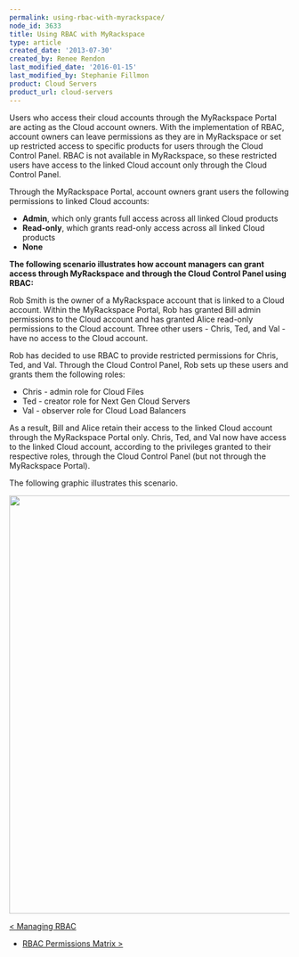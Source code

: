 ```yaml
---
permalink: using-rbac-with-myrackspace/
node_id: 3633
title: Using RBAC with MyRackspace
type: article
created_date: '2013-07-30'
created_by: Renee Rendon
last_modified_date: '2016-01-15'
last_modified_by: Stephanie Fillmon
product: Cloud Servers
product_url: cloud-servers
---
```


Users who access their cloud accounts through the MyRackspace Portal are
acting as the Cloud account owners. With the implementation of RBAC,
account owners can leave permissions as they are in MyRackspace or set
up restricted access to specific products for users through the Cloud
Control Panel. RBAC is not available in MyRackspace, so these restricted
users have access to the linked Cloud account only through the Cloud
Control Panel.

Through the MyRackspace Portal, account owners grant users the following
permissions to linked Cloud accounts:

-   **Admin**, which only grants full access across all linked Cloud
    products
-   **Read-only**, which grants read-only access across all linked Cloud
    products
-   **None**

**The following scenario illustrates how account managers can grant
access through MyRackspace and through the Cloud Control Panel using
RBAC:**

Rob Smith is the owner of a MyRackspace account that is linked to a
Cloud account. Within the MyRackspace Portal, Rob has granted Bill admin
permissions to the Cloud account and has granted Alice read-only
permissions to the Cloud account. Three other users - Chris, Ted, and
Val - have no access to the Cloud account.

Rob has decided to use RBAC to provide restricted permissions for Chris,
Ted, and Val. Through the Cloud Control Panel, Rob sets up these users
and grants them the following roles:

-   Chris - admin role for Cloud Files
-   Ted - creator role for Next Gen Cloud Servers
-   Val - observer role for Cloud Load Balancers

As a result, Bill and Alice retain their access to the linked Cloud
account through the MyRackspace Portal only. Chris, Ted, and Val now
have access to the linked Cloud account, according to the privileges
granted to their respective roles, through the Cloud Control Panel (but
not through the MyRackspace Portal).

The following graphic illustrates this scenario.

<img src="{% asset_path managed-operations/using-rbac-with-myrackspace/MyRack%20BEST%20Diagram.png %}" width="652" height="751" />

[&lt; Managing
RBAC](/how-to/managing-role-based-access-control-rbac)
 -   [RBAC Permissions Matrix
&gt;](/how-to/permissions-matrix-for-role-based-access-control-rbac)

